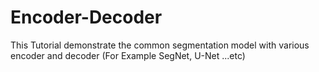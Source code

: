 # Encoder-Decoder
This Tutorial demonstrate the common segmentation model with various encoder and decoder (For Example SegNet, U-Net ...etc)
